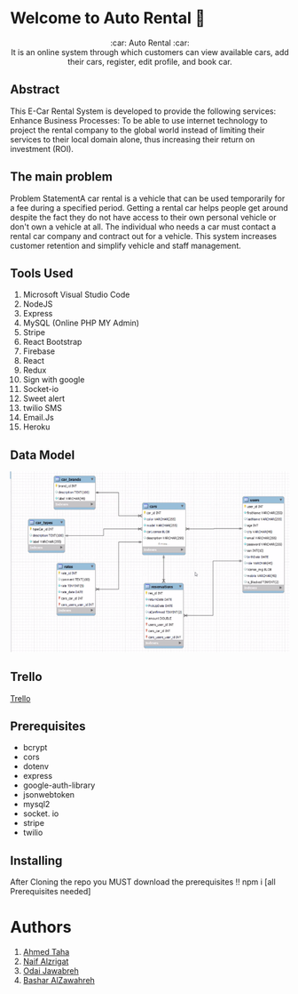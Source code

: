 # Welcome to Auto Rental :car:
<center>:car: Auto Rental :car:</center>

<center> It is an online system through which customers can view available cars, add their cars, register, edit profile, and book car.</center>

## Abstract
This E-Car Rental System is developed to provide the following services: Enhance Business Processes: To be able to use internet technology to project the rental company to the global world instead of limiting their services to their local domain alone, thus increasing their return on investment (ROI).

## The main problem
Problem StatementA car rental is a vehicle that can be used temporarily for a fee during a specified period. Getting a rental car helps people get around despite the fact they do not have access to their own personal vehicle or don't own a vehicle at all. The individual who needs a car must contact a rental car company and contract out for a vehicle. This system increases customer retention and simplify vehicle and staff management.

## Tools Used
 1. Microsoft Visual Studio Code
 2. NodeJS
 3. Express
 4. MySQL (Online PHP MY Admin)
 5. Stripe
 6. React Bootstrap
 7. Firebase
 8. React
 9. Redux
 10. Sign with google
 11. Socket-io
 12. Sweet alert
 13. twilio SMS
 14. Email.Js
 15. Heroku

## Data Model
![Data Model](/client/public/images/Screenshot_8.png)


## Trello
[Trello](https://trello.com/b/wmo0IfkI/auto-rentals)

## Prerequisites
 - bcrypt
 - cors
 - dotenv
 - express
 - google-auth-library
 - jsonwebtoken
 - mysql2
 - socket. io
 - stripe
 - twilio

## Installing
After Cloning the repo you MUST download the prerequisites  !!
npm i [all Prerequisites needed]

# Authors
 1. [Ahmed Taha](https://github.com/Ahmedtaha249)
 2. [Naif Alzrigat](https://github.com/NaifAlzrigat)
 3. [Odai Jawabreh](https://github.com/OdaiJawabreh)
 4. [Bashar AlZawahreh](https://github.com/BasharAlZawahreh)
